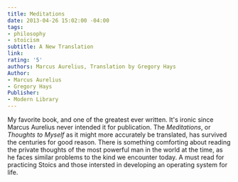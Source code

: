 ```yaml
---
title: Meditations
date: 2013-04-26 15:02:00 -04:00
tags:
- philosophy
- stoicism
subtitle: A New Translation
link: 
rating: '5'
authors: Marcus Aurelius, Translation by Gregory Hays
Author:
- Marcus Aurelius
- Gregory Hays
Publisher:
- Modern Library
---
```


My favorite book, and one of the greatest ever written. It's ironic since Marcus Aurelius never intended it for publication. The *Meditations*, or *Thoughts to Myself* as it might more accurately be translated, has survived the centuries for good reason. There is something comforting about reading the private thoughts of the most powerful man in the world at the time, as he faces similar problems to the kind we encounter today. A must read for practicing Stoics and those intersted in developing an operating system for life.
